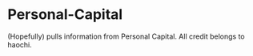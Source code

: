 # Personal-Capital
(Hopefully) pulls information from Personal Capital. All credit belongs to haochi.
